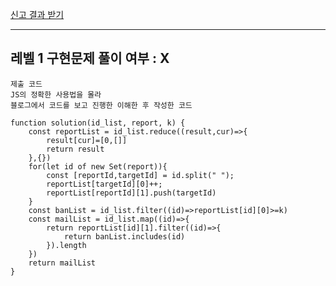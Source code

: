 [신고 결과 받기](https://programmers.co.kr/learn/courses/30/lessons/92334)


---
레벨 1 구현문제
풀이 여부 : X
---

    제출 코드   
    JS의 정확한 사용법을 몰라  
    블로그에서 코드를 보고 진행한 이해한 후 작성한 코드

```JS
function solution(id_list, report, k) {
    const reportList = id_list.reduce((result,cur)=>{
        result[cur]=[0,[]]
        return result
    },{})
    for(let id of new Set(report)){
        const [reportId,targetId] = id.split(" ");
        reportList[targetId][0]++;
        reportList[reportId][1].push(targetId)
    }
    const banList = id_list.filter((id)=>reportList[id][0]>=k)
    const mailList = id_list.map((id)=>{
        return reportList[id][1].filter((id)=>{
            return banList.includes(id)
        }).length
    })
    return mailList
}

```
